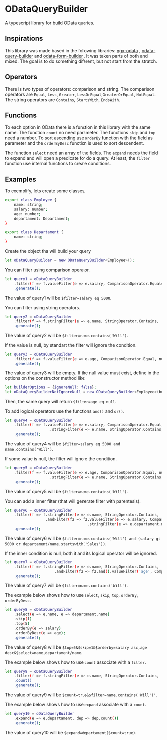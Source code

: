 # ODataQueryBuilder
A typescript library for build OData queries.

## Inspirations
This library was made based in the following libraries: 
<a href="https://github.com/skynet2/ngx-odata">ngx-odata</a>
,
<a href="https://github.com/jaredmahan/odata-query-builder">odata-query-builder</a>
and
<a href="https://github.com/vanilsonbr/odata-form-builder">odata-form-builder</a>
. It was taken parts of both and mixed. The goal is to do something diferent, but not start from the stratch.

## Operators
There is two types of operators: comparison and string.
The comparison operators are `Equal`, `Less`, `Greater`, `LessOrEqual`,`GreaterOrEqual`,  `NotEqual`. The string operators are `Contains`, `StartsWith`, `EndsWith`.

## Functions
To each option in OData there is a function in this library with the same name. The function `count` no need parameter. The functions `skip` and `top` need a number. To sort ascending use `orderBy` function with the field as parameter and the `orderByDesc` function is used to sort descendent.

The function `select` need an array of the fields. The `expand` needs the field to expand and will open a predicate for do a query. At least, the `filter` function use internal functions to create conditions.

## Examples
To exemplify, lets create some classes.
```bash
export class Employee {
    name: string;
    salary: number;
    age: number;
    departament: Departament;
}

export class Departament {
    name: string;
}
```

Create the object tha will build your query
```bash
let oDataQueryBuilder = new ODataQueryBuilder<Employee>();
```

You can filter using comparison operator.
```bash
let query1 = oDataQueryBuilder
    .filter(f => f.valueFilter(e => e.salary, ComparisonOperator.Equals, 5000))
    .generate();
```
The value of query1 will be `$filter=salary eq 5000`.

You can filter using string operators.
```bash
let query2 = oDataQueryBuilder
    .filter(f => f.stringFilter(e => e.name, StringOperator.Contains, 'Will'))
    .generate();
```
The value of query2 will be `$filter=name.contains('Will')`.

If the value is null, by standart the filter will ignore the condition.
```bash
let query3 = oDataQueryBuilder
    .filter(f => f.valueFilter(e => e.age, ComparisonOperator.Equal, null))
    .generate();
```
The value of query3 will be empty. If the null value must exist, define in the options on the constructor method like:
```bash
let builderOptions = {ignoreNull: false};
let oDataQueryBuilderNotIgnoreNull = new ODataQueryBuilder<Employee>(builderOptions);
```
Then, the same query will return `$filter=age eq null`.

To add logical operators use the functions `and()` and `or()`.
```bash
let query4 = oDataQueryBuilder
    .filter(f => f.valueFilter(e => e.salary, ComparisonOperator.Equal, 5000).and()
                    .stringFilter(e => e.name, StringOperator.Contains, 'Will'))
    .generate();
```
The value of query4 will be `$filter=salary eq 5000 and name.contains('Will')`.

If some value is null, the filter will ignore the condition.
```bash
let query5 = oDataQueryBuilder
    .filter(f => f.valueFilter(e => e.age, ComparisonOperator.Equal, null).and()
                    .stringFilter(e => e.name, StringOperator.Contains, 'Will'))
    .generate();
```
The value of query5 will be `$filter=name.contains('Will')`.

You can add a inner filter (that will generate filter with parentesis).
```bash
let query6 = oDataQueryBuilder
    .filter(f => f.stringFilter(e => e.name, StringOperator.Contains, 'Will')
                  .andFilter(f2 => f2.valueFilter(e => e.salary, ComparisonOperator.Greater, 5000).or()
                                     .stringFilter(e => e.departament.name, StringOperator.StartsWith, 'Sales')))
    .generate();
```
The value of query6 will be `$filter=name.contains('Will') and (salary gt 5000 or departament/name.startswith('Sales'))`.

If the inner condition is null, both it and its logical operator will be ignored.
```bash
let query7 = oDataQueryBuilder
    .filter(f => f.stringFilter(e => e.name, StringOperator.Contains, 'Will')
                      .andFilter(f2 => f2.and().valueFilter('age', ComparisonOperator.Greater, null).or()))
    .generate();
```
The value of query7 will be `$filter=name.contains('Will')`.

The example below shows how to use `select`, `skip`, `top`, `orderBy`, `orderByDesc`.
```bash
let query8 = oDataQueryBuilder
    .select(e => e.name, e => departament.name)
    .skip(1)
    .top(5)
    .orderBy(e => salary)
    .orderByDesc(e => age);
    .generate();
```
The value of query8 will be `$top=5&$skip=1&$orderby=salary asc,age desc&$select=name,departament/name`.

The example below shows how to use `count` associate with a `filter`.
```bash
let query9 = oDataQueryBuilder
    .filter(f => f.stringFilter(e => e.name, StringOperator.Contains, 'Will'))
    .count()
    .generate();
```
The value of query9 will be `$count=true&$filter=name.contains('Will')'`.

The example below shows how to use `expand` associate with a `count`.
```bash
let query10 = oDataQueryBuilder
    .expand(e => e.departament, dep => dep.count())
    .generate();
```
The value of query10 will be `$expand=departament($count=true)`.
